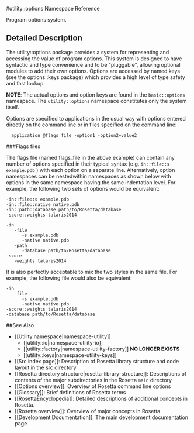 #utility::options Namespace Reference

Program options system.

Detailed Description
--------------------

The utility::options package provides a system for representing and accessing the value of program options. This system is designed to have syntactic and type convenience and to be "pluggable", allowing optional modules to add their own options. Options are accessed by named keys (see the options::keys package) which provides a high level of type safety and fast lookup.

**NOTE**: The actual options and option keys are found in the `basic::options` namespace. The `utility::options` namespace constitutes only the system itself.

Options are specified to applications in the usual way with options entered
directly on the command line or in files specified on the command line:
```
  application @flags_file -option1 -option2=value2
```

###Flags files <a name="flagsfile" />

The flags file (named flags_file in the above example) can contain any number of options specified in their typical syntax (e.g. `in::file::s example.pdb` ) with each option on a separate line. Alternatively, option namespaces can be nestedwithin namespaces as shown below with options in the same namespace having the same indentation level. For example, the following two sets of options would be equivalent:

```
-in::file::s example.pdb
-in::file::native native.pdb
-in::path::database path/to/Rosetta/database
-score::weights talaris2014
```

```
-in
   -file
      -s example.pdb
      -native native.pdb
   -path
      -database path/to/Rosetta/database
-score
   -weights talaris2014
```

It is also perfectly acceptable to mix the two styles in the same file. For example, the following file would also be equivalent:

```
-in
   -file
      -s example.pdb
      -native native.pdb
-score::weights talaris2014
-database path/to/Rosetta/database
```

##See Also

* [[Utility namespace|namespace-utility]]
  * [[utility::io|namespace-utility-io]]
  * [[utility::factory|namespace-utility-factory]] **NO LONGER EXISTS**
  * [[utility::keys|namespace-utility-keys]]
* [[Src index page]]: Description of Rosetta library structure and code layout in the src directory
* [[Rosetta directory structure|rosetta-library-structure]]: Descriptions of contents of the major subdirectories in the Rosetta `main` directory
* [[Options overview]]: Overview of Rosetta command line options
* [[Glossary]]: Brief definitions of Rosetta terms
* [[RosettaEncyclopedia]]: Detailed descriptions of additional concepts in Rosetta.
* [[Rosetta overview]]: Overview of major concepts in Rosetta
* [[Development Documentation]]: The main development documentation page